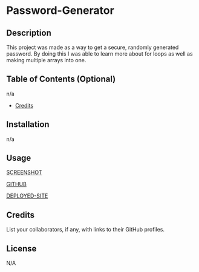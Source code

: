 # Password-Generator

## Description

This project was made as a way to get a secure, randomly generated password. By doing this I was able to learn more about for loops as well as making multiple arrays into one.



## Table of Contents (Optional)

n/a

- [Credits](#credits)

## Installation

n/a
## Usage

[SCREENSHOT](Assets/images/Password-generator-sreenshot.jpg)

[GITHUB](https://github.com/Derricklaff/Password-Generator)

[DEPLOYED-SITE](https://derricklaff.github.io/Password-Generator/)
## Credits

List your collaborators, if any, with links to their GitHub profiles.

## License

N/A